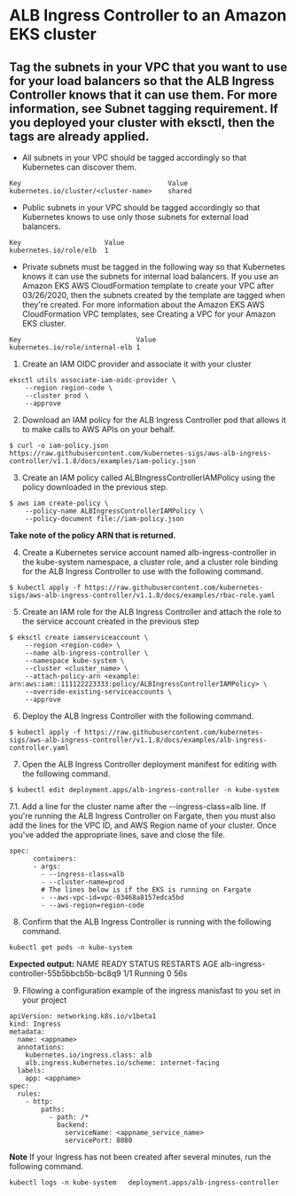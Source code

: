 # ALB Ingress Controller to an Amazon EKS cluster

## Tag the subnets in your VPC that you want to use for your load balancers so that the ALB Ingress Controller knows that it can use them. For more information, see Subnet tagging requirement. If you deployed your cluster with eksctl, then the tags are already applied.

* All subnets in your VPC should be tagged accordingly so that Kubernetes can discover them.
```
Key                                     Value
kubernetes.io/cluster/<cluster-name>    shared
```
* Public subnets in your VPC should be tagged accordingly so that Kubernetes knows to use only those subnets for external load balancers.
```
Key	                    Value
kubernetes.io/role/elb  1
```

* Private subnets must be tagged in the following way so that Kubernetes knows it can use the subnets for internal load balancers. If you use an Amazon EKS AWS CloudFormation template to create your VPC after 03/26/2020, then the subnets created by the template are tagged when they're created. For more information about the Amazon EKS AWS CloudFormation VPC templates, see Creating a VPC for your Amazon EKS cluster.
```
Key	                            Value
kubernetes.io/role/internal-elb 1
```

1. Create an IAM OIDC provider and associate it with your cluster
```
eksctl utils associate-iam-oidc-provider \
    --region region-code \
    --cluster prod \
    --approve
```

2. Download an IAM policy for the ALB Ingress Controller pod that allows it to make calls to AWS APIs on your behalf.
```
$ curl -o iam-policy.json https://raw.githubusercontent.com/kubernetes-sigs/aws-alb-ingress-controller/v1.1.8/docs/examples/iam-policy.json
```
3. Create an IAM policy called ALBIngressControllerIAMPolicy using the policy downloaded in the previous step.
```
$ aws iam create-policy \
    --policy-name ALBIngressControllerIAMPolicy \
    --policy-document file://iam-policy.json
```
**Take note of the policy ARN that is returned.**

4. Create a Kubernetes service account named alb-ingress-controller in the kube-system namespace, a cluster role, and a cluster role binding for the ALB Ingress Controller to use with the following command.
```
$ kubectl apply -f https://raw.githubusercontent.com/kubernetes-sigs/aws-alb-ingress-controller/v1.1.8/docs/examples/rbac-role.yaml

```

5. Create an IAM role for the ALB Ingress Controller and attach the role to the service account created in the previous step
```
$ eksctl create iamserviceaccount \
    --region <region-code> \
    --name alb-ingress-controller \
    --namespace kube-system \
    --cluster <cluster_name> \
    --attach-policy-arn <example: arn:aws:iam::111122223333:policy/ALBIngressControllerIAMPolicy> \
    --override-existing-serviceaccounts \
    --approve
```

6. Deploy the ALB Ingress Controller with the following command.
```
$ kubectl apply -f https://raw.githubusercontent.com/kubernetes-sigs/aws-alb-ingress-controller/v1.1.8/docs/examples/alb-ingress-controller.yaml

```
7. Open the ALB Ingress Controller deployment manifest for editing with the following command.
```
$ kubectl edit deployment.apps/alb-ingress-controller -n kube-system
```
7.1. Add a line for the cluster name after the --ingress-class=alb line. If you're running the ALB Ingress Controller on Fargate, then you must also add the lines for the VPC ID, and AWS Region name of your cluster. Once you've added the appropriate lines, save and close the file.
```
spec:
      containers:
      - args:
        - --ingress-class=alb
        - --cluster-name=prod
        # The lines below is if the EKS is running on Fargate
        - --aws-vpc-id=vpc-03468a8157edca5bd
        - --aws-region=region-code
```
8. Confirm that the ALB Ingress Controller is running with the following command.
```
kubectl get pods -n kube-system
```
**Expected output:**
NAME                                      READY   STATUS    RESTARTS   AGE
alb-ingress-controller-55b5bbcb5b-bc8q9   1/1     Running   0          56s

9. Fllowing a configuration example of the ingress manisfast to you set in your project
```
apiVersion: networking.k8s.io/v1beta1
kind: Ingress
metadata:
  name: <appname>
  annotations:
    kubernetes.io/ingress.class: alb
    alb.ingress.kubernetes.io/scheme: internet-facing
  labels:
    app: <appname>
spec:
  rules:
    - http:
        paths:
          - path: /*
            backend:
              serviceName: <appname_service_name>
              servicePort: 8080
```
**Note**
If your Ingress has not been created after several minutes, run the following command.
```
kubectl logs -n kube-system   deployment.apps/alb-ingress-controller

```